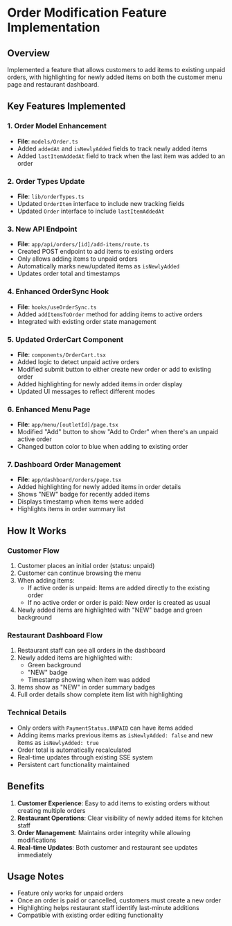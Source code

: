 # Order Modification Feature Implementation

## Overview
Implemented a feature that allows customers to add items to existing unpaid orders, with highlighting for newly added items on both the customer menu page and restaurant dashboard.

## Key Features Implemented

### 1. Order Model Enhancement
- **File**: `models/Order.ts`
- Added `addedAt` and `isNewlyAdded` fields to track newly added items
- Added `lastItemAddedAt` field to track when the last item was added to an order

### 2. Order Types Update
- **File**: `lib/orderTypes.ts`
- Updated `OrderItem` interface to include new tracking fields
- Updated `Order` interface to include `lastItemAddedAt`

### 3. New API Endpoint
- **File**: `app/api/orders/[id]/add-items/route.ts`
- Created POST endpoint to add items to existing orders
- Only allows adding items to unpaid orders
- Automatically marks new/updated items as `isNewlyAdded`
- Updates order total and timestamps

### 4. Enhanced OrderSync Hook
- **File**: `hooks/useOrderSync.ts`
- Added `addItemsToOrder` method for adding items to active orders
- Integrated with existing order state management

### 5. Updated OrderCart Component
- **File**: `components/OrderCart.tsx`
- Added logic to detect unpaid active orders
- Modified submit button to either create new order or add to existing order
- Added highlighting for newly added items in order display
- Updated UI messages to reflect different modes

### 6. Enhanced Menu Page
- **File**: `app/menu/[outletId]/page.tsx`
- Modified "Add" button to show "Add to Order" when there's an unpaid active order
- Changed button color to blue when adding to existing order

### 7. Dashboard Order Management
- **File**: `app/dashboard/orders/page.tsx`
- Added highlighting for newly added items in order details
- Shows "NEW" badge for recently added items
- Displays timestamp when items were added
- Highlights items in order summary list

## How It Works

### Customer Flow
1. Customer places an initial order (status: unpaid)
2. Customer can continue browsing the menu
3. When adding items:
   - If active order is unpaid: Items are added directly to the existing order
   - If no active order or order is paid: New order is created as usual
4. Newly added items are highlighted with "NEW" badge and green background

### Restaurant Dashboard Flow
1. Restaurant staff can see all orders in the dashboard
2. Newly added items are highlighted with:
   - Green background
   - "NEW" badge
   - Timestamp showing when item was added
3. Items show as "NEW" in order summary badges
4. Full order details show complete item list with highlighting

### Technical Details
- Only orders with `PaymentStatus.UNPAID` can have items added
- Adding items marks previous items as `isNewlyAdded: false` and new items as `isNewlyAdded: true`
- Order total is automatically recalculated
- Real-time updates through existing SSE system
- Persistent cart functionality maintained

## Benefits
1. **Customer Experience**: Easy to add items to existing orders without creating multiple orders
2. **Restaurant Operations**: Clear visibility of newly added items for kitchen staff
3. **Order Management**: Maintains order integrity while allowing modifications
4. **Real-time Updates**: Both customer and restaurant see updates immediately

## Usage Notes
- Feature only works for unpaid orders
- Once an order is paid or cancelled, customers must create a new order
- Highlighting helps restaurant staff identify last-minute additions
- Compatible with existing order editing functionality